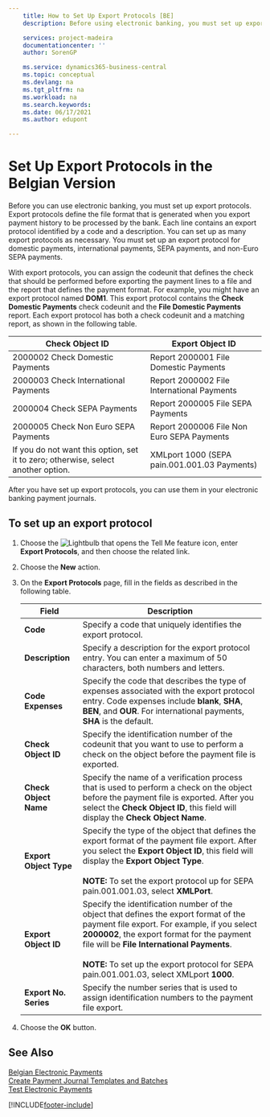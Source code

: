 ```yaml
---
    title: How to Set Up Export Protocols [BE]
    description: Before using electronic banking, you must set up export protocols that define the file format generated when you export payment history processed by the bank.

    services: project-madeira 
    documentationcenter: ''
    author: SorenGP

    ms.service: dynamics365-business-central
    ms.topic: conceptual
    ms.devlang: na
    ms.tgt_pltfrm: na
    ms.workload: na
    ms.search.keywords:
    ms.date: 06/17/2021
    ms.author: edupont

---
```

# Set Up Export Protocols in the Belgian Version
Before you can use electronic banking, you must set up export protocols. Export protocols define the file format that is generated when you export payment history to be processed by the bank. Each line contains an export protocol identified by a code and a description. You can set up as many export protocols as necessary. You must set up an export protocol for domestic payments, international payments, SEPA payments, and non-Euro SEPA payments.  

 With export protocols, you can assign the codeunit that defines the check that should be performed before exporting the payment lines to a file and the report that defines the payment format. For example, you might have an export protocol named **DOM1**. This export protocol contains the **Check Domestic Payments** check codeunit and the **File Domestic Payments** report. Each export protocol has both a check codeunit and a matching report, as shown in the following table.  

|**Check Object ID**|**Export Object ID**|  
|-------------------------|--------------------------|  
|2000002 Check Domestic Payments|Report 2000001 File Domestic Payments|  
|2000003 Check International Payments|Report 2000002 File International Payments|  
|2000004 Check SEPA Payments|Report 2000005 File SEPA Payments|  
|2000005 Check Non Euro SEPA Payments|Report 2000006 File Non Euro SEPA Payments|  
|If you do not want this option, set it to zero; otherwise, select another option.|XMLport 1000 (SEPA pain.001.001.03 Payments)|  

 After you have set up export protocols, you can use them in your electronic banking payment journals.  

## To set up an export protocol  

1.  Choose the ![Lightbulb that opens the Tell Me feature](../../media/ui-search/search_small.png "Tell me what you want to do") icon, enter **Export Protocols**, and then choose the related link.  
2.  Choose the **New** action.  
3.  On the **Export Protocols**  page, fill in the fields as described in the following table.  

    |Field|Description|  
    |---------------------------------|---------------------------------------|  
    |**Code**|Specify a code that uniquely identifies the export protocol.|  
    |**Description**|Specify a description for the export protocol entry. You can enter a maximum of 50 characters, both numbers and letters.|  
    |**Code Expenses**|Specify the code that describes the type of expenses associated with the export protocol entry. Code expenses include **blank**, **SHA**, **BEN**, and **OUR**. For international payments, **SHA** is the default.|  
    |**Check Object ID**|Specify the identification number of the codeunit that you want to use to perform a check on the object before the payment file is exported.|  
    |**Check Object Name**|Specify the name of a verification process that is used to perform a check on the object before the payment file is exported. After you select the **Check Object ID**, this field will display the **Check Object Name**.|  
    |**Export Object Type**|Specify the type of the object that defines the export format of the payment file export. After you select the **Export Object ID**, this field will display the **Export Object Type**.<br /><br /> **NOTE:** To set the export protocol up for SEPA pain.001.001.03, select **XMLPort**.|  
    |**Export Object ID**|Specify the identification number of the object that defines the export format of the payment file export. For example, if you select **2000002**, the export format for the payment file will be **File International Payments**.<br /><br /> **NOTE:** To set up the export protocol for SEPA pain.001.001.03, select XMLport **1000**.|  
    |**Export No. Series**|Specify the number series that is used to assign identification numbers to the payment file export.|  

4.  Choose the **OK** button.  

## See Also  
 [Belgian Electronic Payments](belgian-electronic-payments.md)   
 [Create Payment Journal Templates and Batches](how-to-create-payment-journal-templates-and-batches.md)   
 [Test Electronic Payments](how-to-test-electronic-payments.md)


[!INCLUDE[footer-include](../../includes/footer-banner.md)]